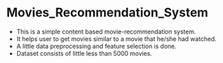 # Movies_Recommendation_System

* This is a simple content based movie-recommendation system.
* It helps user to get movies similar to a movie that he/she had watched.
* A little data preprocessing and feature selection is done.
* Dataset consists of little less than 5000 movies.

